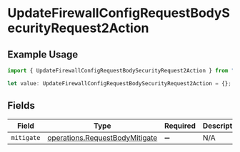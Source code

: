 # UpdateFirewallConfigRequestBodySecurityRequest2Action

## Example Usage

```typescript
import { UpdateFirewallConfigRequestBodySecurityRequest2Action } from "@vercel/sdk/models/operations/updatefirewallconfig.js";

let value: UpdateFirewallConfigRequestBodySecurityRequest2Action = {};
```

## Fields

| Field                                                                            | Type                                                                             | Required                                                                         | Description                                                                      |
| -------------------------------------------------------------------------------- | -------------------------------------------------------------------------------- | -------------------------------------------------------------------------------- | -------------------------------------------------------------------------------- |
| `mitigate`                                                                       | [operations.RequestBodyMitigate](../../models/operations/requestbodymitigate.md) | :heavy_minus_sign:                                                               | N/A                                                                              |